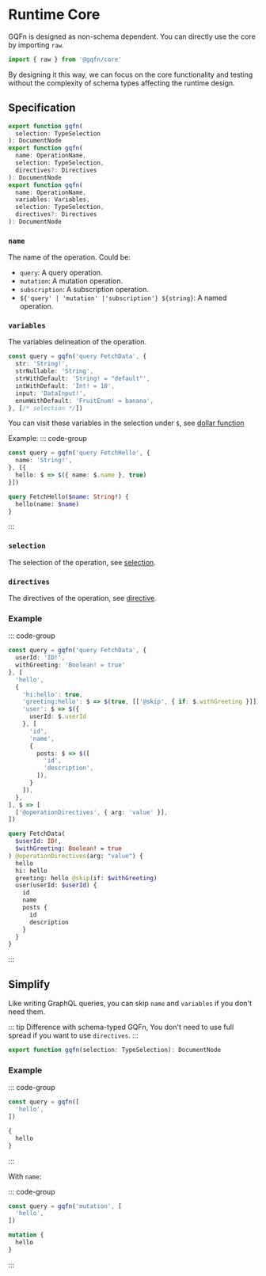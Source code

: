 # Runtime Core

GQFn is designed as non-schema dependent. You can directly use the core by importing `raw`.

```ts
import { raw } from '@gqfn/core'
```

By designing it this way, we can focus on the core functionality and testing without the complexity of schema types affecting the runtime design.

## Specification

```ts
export function gqfn(
  selection: TypeSelection
): DocumentNode
export function gqfn(
  name: OperationName,
  selection: TypeSelection,
  directives?: Directives
): DocumentNode
export function gqfn(
  name: OperationName,
  variables: Variables,
  selection: TypeSelection,
  directives?: Directives
): DocumentNode
```

### `name`

The name of the operation. Could be:

- `query`: A query operation.
- `mutation`: A mutation operation.
- `subscription`: A subscription operation.
- `${'query' | 'mutation' |'subscription'} ${string}`: A named operation.

### `variables`

The variables delineation of the operation.

```ts
const query = gqfn('query FetchData', {
  str: 'String!',
  strNullable: 'String',
  strWithDefault: 'String! = "default"',
  intWithDefault: 'Int! = 10',
  input: 'DataInput!',
  enumWithDefault: 'FruitEnum! = banana',
}, [/* selection */])
```
You can visit these variables in the selection under `$`, see [dollar function](./dollar)

Example:
::: code-group
```ts [Query Builder]
const query = gqfn('query FetchHello', {
  name: 'String!',
}, [{
  hello: $ => $({ name: $.name }, true)
}])
```

```graphql [GraphQL Query]
query FetchHello($name: String!) {
  hello(name: $name)
}
```
:::

### `selection`

The selection of the operation, see [selection](./selection).

### `directives`

The directives of the operation, see [directive](./directive).

### Example

::: code-group
```ts [Query Builder]
const query = gqfn('query FetchData', {
  userId: 'ID!',
  withGreeting: 'Boolean! = true'
}, [
  'hello',
  {
    'hi:hello': true,
    'greeting:hello': $ => $(true, [['@skip', { if: $.withGreeting }]]),
    'user': $ => $({
      userId: $.userId
    }, [
      'id',
      'name',
      {
        posts: $ => $([
          'id',
          'description',
        ]),
      }
    ]),
  },
], $ => [
  ['@operationDirectives', { arg: 'value' }],
])
```

```graphql [GraphQL Query]
query FetchData(
  $userId: ID!,
  $withGreeting: Boolean! = true
) @operationDirectives(arg: "value") {
  hello
  hi: hello
  greeting: hello @skip(if: $withGreeting)
  user(userId: $userId) {
    id
    name
    posts {
      id
      description
    }
  }
}
```
:::

## Simplify

Like writing GraphQL queries, you can skip `name` and `variables` if you don't need them.

::: tip
Difference with schema-typed GQFn, You don't need to use full spread if you want to use `directives`.
:::

```ts
export function gqfn(selection: TypeSelection): DocumentNode
```

### Example

::: code-group
```ts [Query Builder]
const query = gqfn([
  'hello',
])
```

```graphql [GraphQL Query]
{
  hello
}
```
:::

With `name`:

::: code-group
```ts [Query Builder]
const query = gqfn('mutation', [
  'hello',
])
```

```graphql [GraphQL Query]
mutation {
  hello
}
```
:::
